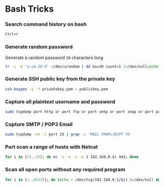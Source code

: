 # Bash Tricks
### Search command history on bash
```bash
Ctrl+r

```
### Generate random password
Generate a random password `30` characters long
```bash
tr -c -d "a-zA-Z0-9" </dev/urandom | dd bs=30 count=1 2>/dev/null;echo

```
### Generate SSH public key from the private key
```bash
ssh-keygen -y -f privatekey.pem > publickey.pem

```
### Capture all plaintext username and password
```bash
sudo tcpdump port http or port ftp or port smtp or port imap or port pop3 or port telnet -l -A | egrep -i -B5 'pass=|pwd=|log=|login=|user=|username=|pw=|passw=|passwd=|password=|pass:|user:|username:|password:|login:|pass |user '

```
### Capture SMTP / POP3 Email
```bash
sudo tcpdump -nn -l port 25 | grep -i 'MAIL FROM\|RCPT TO'

```
### Port scan a range of hosts with Netcat
```bash
for i in {21..29}; do nc -v -n -z -w 1 192.168.0.$i 443; done

```
### Scan all open ports without any required program
```bash
for i in {1..65535}; do (echo < /dev/tcp/192.168.0.1/$i) &>/dev/null && printf "\n[+] Open Port at\n: \t%d\n" "$i" || printf "."; done

```

